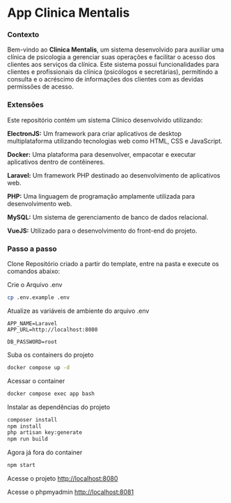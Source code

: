 
# App Clinica Mentalis

### Contexto
Bem-vindo ao **Clinica Mentalis**, um sistema desenvolvido para auxiliar uma clínica de psicologia a gerenciar suas operações e facilitar o acesso dos clientes aos serviços da clínica. Este sistema possui funcionalidades para clientes e profissionais da clínica (psicólogos e secretárias), permitindo a consulta e o acréscimo de informações dos clientes com as devidas permissões de acesso.

### Extensões
Este repositório contém um sistema Clínico desenvolvido utilizando:

**ElectronJS:** Um framework para criar aplicativos de desktop multiplataforma utilizando tecnologias web como HTML, CSS e JavaScript.

**Docker:** Uma plataforma para desenvolver, empacotar e executar aplicativos dentro de contêineres.

**Laravel:** Um framework PHP destinado ao desenvolvimento de aplicativos web.

**PHP:** Uma linguagem de programação amplamente utilizada para desenvolvimento web.

**MySQL:** Um sistema de gerenciamento de banco de dados relacional.

**VueJS:** Utilizado para o desenvolvimento do front-end do projeto.


### Passo a passo
Clone Repositório criado a partir do template, entre na pasta e execute os comandos abaixo:

Crie o Arquivo .env
```sh
cp .env.example .env
```


Atualize as variáveis de ambiente do arquivo .env
```dosini
APP_NAME=Laravel
APP_URL=http://localhost:8080

DB_PASSWORD=root
```


Suba os containers do projeto
```sh
docker compose up -d
```


Acessar o container
```sh
docker compose exec app bash
```


Instalar as dependências do projeto
```sh
composer install
npm install
php artisan key:generate
npm run build
```


Agora já fora do container
```sh
npm start
```


Acesse o projeto
[http://localhost:8080](http://localhost:8080)

Acesse o phpmyadmin
[http://localhost:8081](http://localhost:8081)
